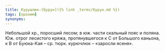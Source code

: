 ```yaml
---
title: Курушлюк-[Бурун]({% link _terms/бурун.md %})
tags: [ороним]
synonyms:
---
```


Небольшой хр., поросший лесом; в юж. части скальный пояс и поляна. Юж. отрог
лесистого кряжа, протянувшегося к С от Большого каньона, к В от Буюка-Кая – ср.
тюрк. курючлюк – «заросли ясеня».
